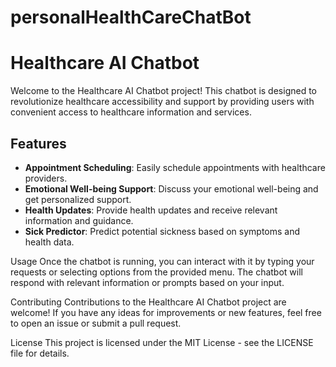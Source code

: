 # personalHealthCareChatBot

# Healthcare AI Chatbot

Welcome to the Healthcare AI Chatbot project! This chatbot is designed to revolutionize healthcare accessibility and support by providing users with convenient access to healthcare information and services.

## Features

- **Appointment Scheduling**: Easily schedule appointments with healthcare providers.
- **Emotional Well-being Support**: Discuss your emotional well-being and get personalized support.
- **Health Updates**: Provide health updates and receive relevant information and guidance.
- **Sick Predictor**: Predict potential sickness based on symptoms and health data.

Usage
Once the chatbot is running, you can interact with it by typing your requests or selecting options from the provided menu. The chatbot will respond with relevant information or prompts based on your input.

Contributing
Contributions to the Healthcare AI Chatbot project are welcome! If you have any ideas for improvements or new features, feel free to open an issue or submit a pull request.

License
This project is licensed under the MIT License - see the LICENSE file for details.
